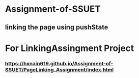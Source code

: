 # Assignment-of-SSUET
## linking the page using pushState
# For LinkingAssingment Project 
### https://hxnain619.github.io/Assignment-of-SSUET/PageLinking_Assignment/index.html
